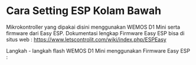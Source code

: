 # Cara Setting ESP Kolam Bawah

Mikrokontroller yang dipakai disini menggunakan WEMOS D1 Mini serta firmware dari Easy ESP. Dokumentasi lengkap Firmware Easy ESP bisa di situs web : https://www.letscontrolit.com/wiki/index.php/ESPEasy

Langkah - langkah flash WEMOS D1 Mini menggunakan Firmware Easy ESP :
